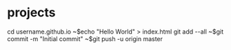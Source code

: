 # projects
cd username.github.io
~$echo "Hello World" > index.html
git add --all
~$git commit -m "Initial commit"
~$git push -u origin master
